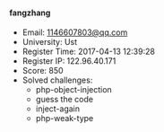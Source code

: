 #### fangzhang  

* Email: 1146607803@qq.com  
* University: Ust  
* Register Time: 2017-04-13 12:39:28  
* Register IP: 122.96.40.171  
* Score: 850  
* Solved challenges: 
  * php-object-injection  
  * guess the code  
  * inject-again  
  * php-weak-type  
